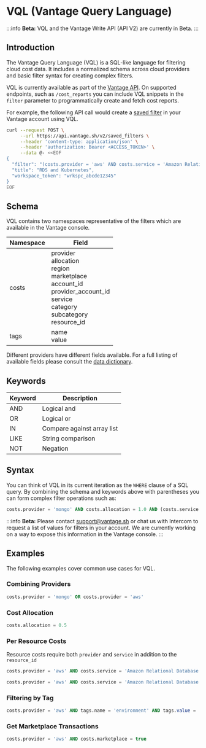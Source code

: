 # VQL (Vantage Query Language)

:::info
**Beta:** VQL and the Vantage Write API (API V2) are currently in Beta.
:::

## Introduction

The Vantage Query Language (VQL) is a SQL-like language for filtering cloud cost data. It includes a normalized schema across cloud providers and basic filter syntax for creating complex filters.

VQL is currently available as part of the [Vantage API](https://vantage.readme.io/v2.0/reference/general). On supported endpoints, such as `/cost_reports` you can include VQL snippets in the `filter` parameter to programmatically create and fetch cost reports.

For example, the following API call would create a [saved filter](/cost_reports#saved-filters) in your Vantage account using VQL.

```bash
curl --request POST \
     --url https://api.vantage.sh/v2/saved_filters \
     --header 'content-type: application/json' \
     --header 'authorization: Bearer <ACCESS_TOKEN>' \
     --data @- <<EOF
{
  "filter": "(costs.provider = 'aws' AND costs.service = 'Amazon Relational Database Service') OR costs.provider = 'kubernetes'",
  "title": "RDS and Kubernetes",
  "workspace_token": "wrkspc_abcde12345"
}
EOF
```

## Schema

VQL contains two namespaces representative of the filters which are available in the Vantage console.

| Namespace | Field                                                                                                                                              |
| --------- | -------------------------------------------------------------------------------------------------------------------------------------------------- |
| costs     | provider<br/>allocation<br/>region<br/>marketplace<br/>account_id<br/>provider_account_id<br/>service<br/>category<br/>subcategory<br/>resource_id |
| tags      | name<br/>value                                                                                                                                     |

Different providers have different fields available. For a full listing of available fields please consult the [data dictionary](/data_dictionary).

## Keywords

| Keyword | Description                |
| ------- | -------------------------- |
| AND     | Logical and                |
| OR      | Logical or                 |
| IN      | Compare against array list |
| LIKE    | String comparison          |
| NOT     | Negation                   |

## Syntax

You can think of VQL in its current iteration as the `WHERE` clause of a SQL query. By combining the schema and keywords above with parentheses you can form complex filter operations such as:

```sql
costs.provider = 'mongo' AND costs.allocation = 1.0 AND (costs.service = 'REALM' AND costs.resource_id IN ('s3')) OR (costs.provider = 'aws' AND costs.allocation = 1.0 AND costs.account_id IN ('123456798'))
```

:::info
**Beta:** Please contact support@vantage.sh or chat us with Intercom to request a list of values for filters in your account. We are currently working on a way to expose this information in the Vantage console.
:::

## Examples

The following examples cover common use cases for VQL.

### Combining Providers

```sql
costs.provider = 'mongo' OR costs.provider = 'aws'
```

### Cost Allocation

```sql
costs.allocation = 0.5
```

### Per Resource Costs

Resource costs require both `provider` and `service` in addition to the `resource_id`

```sql
costs.provider = 'aws' AND costs.service = 'Amazon Relational Database Service' AND costs.resource_id = 'arn:aws:rds:us-east-1:123456789:db:primary-01'
```

```sql
costs.provider = 'aws' AND costs.service = 'Amazon Relational Database Service' AND costs.resource_id IN ('arn:aws:rds:us-east-1:123456789:db:primary-01', 'arn:aws:rds:us-east-1:123456789:db:primary-02')
```

### Filtering by Tag

```sql
costs.provider = 'aws' AND tags.name = 'environment' AND tags.value = 'production'
```

### Get Marketplace Transactions

```sql
costs.provider = 'aws' AND costs.marketplace = true
```
